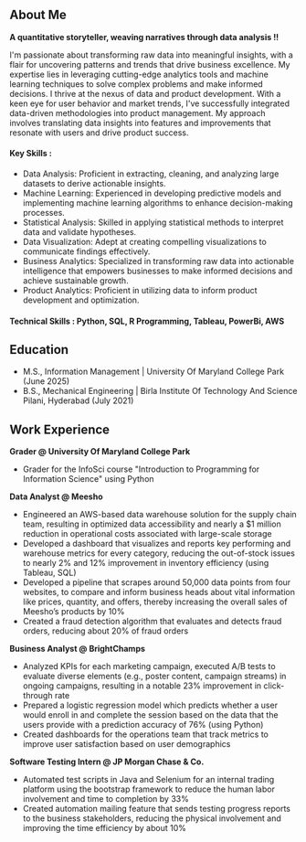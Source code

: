 ## About Me
**A quantitative storyteller, weaving narratives through data analysis !!**

I'm passionate about transforming raw data into meaningful insights, with a flair for uncovering patterns and trends that drive business excellence. My expertise lies in leveraging cutting-edge analytics tools and machine learning techniques to solve complex problems and make informed decisions. I thrive at the nexus of data and product development. With a keen eye for user behavior and market trends, I've successfully integrated data-driven methodologies into product management. My approach involves translating data insights into features and improvements that resonate with users and drive product success.

#### Key Skills :
- Data Analysis: Proficient in extracting, cleaning, and analyzing large datasets to derive actionable insights.
- Machine Learning: Experienced in developing predictive models and implementing machine learning algorithms to enhance decision-making processes.
- Statistical Analysis: Skilled in applying statistical methods to interpret data and validate hypotheses.
- Data Visualization: Adept at creating compelling visualizations to communicate findings effectively.
- Business Analytics: Specialized in transforming raw data into actionable intelligence that empowers businesses to make informed decisions and achieve sustainable growth.
- Product Analytics: Proficient in utilizing data to inform product development and optimization.

#### Technical Skills : Python, SQL, R Programming, Tableau, PowerBi, AWS

## Education
- M.S., Information Management | University Of Maryland College Park (June 2025)
- B.S., Mechanical Engineering | Birla Institute Of Technology And Science Pilani, Hyderabad (July 2021)

## Work Experience
**Grader @ University Of Maryland College Park**
- Grader for the InfoSci course "Introduction to Programming for Information Science" using Python

**Data Analyst @ Meesho**
- Engineered an AWS-based data warehouse solution for the supply chain team, resulting in optimized data accessibility and nearly  a $1 million reduction in operational costs associated with large-scale storage
- Developed a dashboard that visualizes and reports key performing and warehouse metrics for every category, reducing the out-of-stock issues to nearly 2% and 12% improvement in inventory efficiency (using Tableau, SQL)
- Developed a pipeline that scrapes around 50,000 data points from four websites, to compare and inform business heads about vital information like prices, quantity, and offers, thereby increasing the overall sales of Meesho’s products by 10%
- Created a fraud detection algorithm that evaluates and detects fraud orders, reducing about 20% of fraud orders

**Business Analyst @ BrightChamps**
- Analyzed KPIs for each marketing campaign, executed A/B tests to evaluate diverse elements (e.g., poster content, campaign streams) in ongoing campaigns, resulting in a notable 23% improvement in click-through rate
- Prepared a logistic regression model which predicts whether a user would enroll in and complete the session based on the data that the users provide with a prediction accuracy of 76% (using Python)
- Created dashboards for the operations team that track metrics to improve user satisfaction based on user demographics

**Software Testing Intern @ JP Morgan Chase & Co.**
- Automated test scripts in Java and Selenium for an internal trading platform using the bootstrap framework to reduce the human labor involvement and time to completion by 33%
- Created automation mailing feature that sends testing progress reports to the business stakeholders, reducing the physical involvement and improving the time efficiency by about 10%

